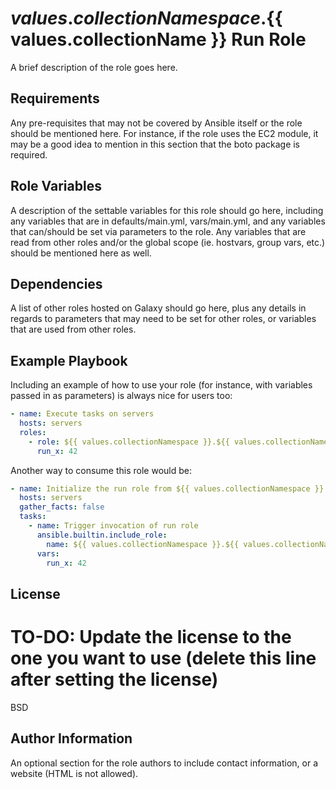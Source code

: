 ${{ values.collectionNamespace }}.${{ values.collectionName }} Run Role
========================

A brief description of the role goes here.

Requirements
------------

Any pre-requisites that may not be covered by Ansible itself or the role should be mentioned here. For instance, if the role uses the EC2 module, it may be a good idea to mention in this section that the boto package is required.

Role Variables
--------------

A description of the settable variables for this role should go here, including any variables that are in defaults/main.yml, vars/main.yml, and any variables that can/should be set via parameters to the role. Any variables that are read from other roles and/or the global scope (ie. hostvars, group vars, etc.) should be mentioned here as well.

Dependencies
------------

A list of other roles hosted on Galaxy should go here, plus any details in regards to parameters that may need to be set for other roles, or variables that are used from other roles.

Example Playbook
----------------

Including an example of how to use your role (for instance, with variables passed in as parameters) is always nice for users too:

```yaml
- name: Execute tasks on servers
  hosts: servers
  roles:
    - role: ${{ values.collectionNamespace }}.${{ values.collectionName }}.run
      run_x: 42
```

Another way to consume this role would be:

```yaml
- name: Initialize the run role from ${{ values.collectionNamespace }}.${{ values.collectionName }}
  hosts: servers
  gather_facts: false
  tasks:
    - name: Trigger invocation of run role
      ansible.builtin.include_role:
        name: ${{ values.collectionNamespace }}.${{ values.collectionName }}.run
      vars:
        run_x: 42
```

License
-------

# TO-DO: Update the license to the one you want to use (delete this line after setting the license)
BSD

Author Information
------------------

An optional section for the role authors to include contact information, or a website (HTML is not allowed).

